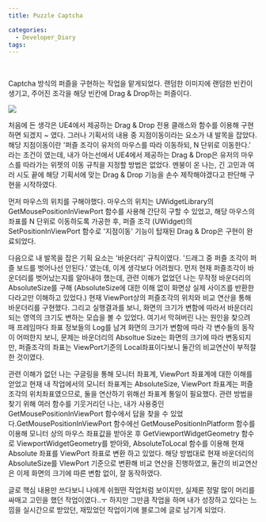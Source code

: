 ```yaml
---
title: Puzzle Captcha

categories:
  - Developer_Diary
tags:
---
```

<br>


Captcha 방식의 퍼즐을 구현하는 작업을 맡게되었다. 랜덤한 이미지에 랜덤한 빈칸이 생기고, 주어진 조각을 해당 빈칸에 Drag & Drop하는 퍼즐이다.

![](..%5C..%5C..%5C..%5CPuzzle.png)

처음에 든 생각은 UE4에서 제공하는 Drag & Drop 전용 클래스와 함수를 이용해 구현하면 되겠지 ~ 였다. 그러나 기획서의 내용 중 지점이동이라는 요소가 내 발목을 잡았다. 해당 지점이동이란 '퍼즐 조각이 유저의 마우스를 따라 이동하되, N 단위로 이동한다.' 라는 조건이 였는데, 
내가 아는선에서 UE4에서 제공하는 Drag & Drop은 유저의 마우스를 따라가는 위젯의 이동 규칙을 지정할 방법은 없었다.
멘붕이 온 나는, 긴 고민과 여러 시도 끝에 해당 기획서에 맞는 Drag & Drop 기능을 손수 제작해야겠다고 판단해 구현을 시작하였다.

먼저 마우스의 위치를 구해야했다. 마우스의 위치는 UWidgetLibrary의 GetMousePositionInViewPort 함수를 사용해 간단히 구할 수 있었고, 
해당 마우스의 좌표를 N 단위로 이동하도록 가공한 후, 퍼즐 조각 (UWidget)의 SetPositionInViewPort 함수로 '지점이동' 기능이 탑재된 Drag & Drop은 구현이 완료되었다.

다음으로 내 발목을 잡은 기획 요소는 '바운더리' 규칙이였다. '드래그 중 퍼즐 조각이 퍼즐 보드를 벗어나선 안된다.' 였는데, 이게 생각보다 어려웠다. 
먼저 현재 퍼즐조각이 바운더리를 벗어났는지를 알아내야 했는데, 관련 이해가 없었던 나는 무작정 바운더리의 AbsoluteSize를 구해 (AbsoluteSize에 대한 이해 없이 화면상 실제 사이즈를 반환한다라고만 이해하고 있었다.) 현재 ViewPort상의 퍼즐조각의 위치와 비교 연산을 통해 바운더리를 구현했다. 그리고 실행결과를 보니, 화면의 크기가 변함에 따라서 바운더리되는 영역의 크기도 변하는 모습을 볼 수 있었다. 여기서 막혀버린 나는 원인을 찾으려 매 프레임마다 좌표 정보들의 Log를 남겨 화면의 크기가 변함에 따라 각 변수들의 동작이 어떠한지 보니, 문제는 바운더리의 Absoltue Size는 화면의 크기에 따라 변동되지만, 퍼즐조각의 좌표는 ViewPort기준의 Local좌표이다보니 둘간의 비교연산이 부적절한 것이였다. 

관련 이해가 없던 나는 구글링을 통해 모니터 좌표계,  ViewPort 좌표계에 대한 이해를 얻었고 현재 내 작업에서의 모니터 좌표계는 AbsoluteSize, ViewPort 좌표계는 퍼즐조각의 위치좌표였으므로, 둘을 연산하기 위해선 좌표계 통일이 필요했다. 관련 방법을 찾기 위해 여러 함수를 기웃거리던 나는, 내가 사용중인 GetMousePositionInViewPort 함수에서 답을 찾을 수 있었다.GetMousePositionInViewPort 함수에선 GetMousePositionInPlatform 함수를 이용해 모니터 상의 마우스 좌표값을 받아온 후 GetViewportWidgetGeometry 함수로 ViewportWidgetGeometry를 받아와, AbsoluteToLocal 함수를 이용해 현재 Absolute 좌표를 ViewPort 좌표로 변환 하고 있었다. 해당 방법대로 현재 바운더리의 AbsoluteSize를 VIewPort 기준으로 변환해 비교 연산을 진행하였고, 
둘간의 비교연산은 이제 화면의 크기에 따른 변함 없이, 잘 동작하였다. 

글로 핵심 내용만 쓰다보니 나에게 쉬웠떤 작업처럼 보이지만, 실제론 정말 많이 머리를 싸매고 고민을 했던 작업이였다..ㅜ 하지만 그만큼 작업을 하며 내가 성장하고 있다는 느낌을 실시간으로 받았던, 재밌었던 작업이기에 블로그에 글로 남기게 되었다.



